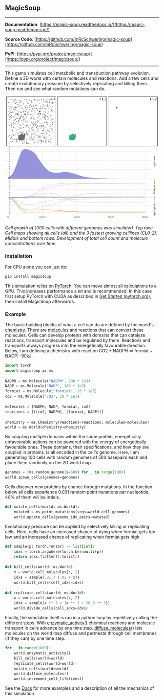 ## MagicSoup

---

**Documentation**: [https://magic-soup.readthedocs.io/](https://magic-soup.readthedocs.io/)

**Source Code**: [https://github.com/mRcSchwering/magic-soup](https://github.com/mRcSchwering/magic-soup)

**PyPI**: [https://pypi.org/project/magicsoup/](https://pypi.org/project/magicsoup/)

---

This game simulates cell metabolic and transduction pathway evolution.
Define a 2D world with certain molecules and reactions.
Add a few cells and create evolutionary pressure by selectively replicating and killing them.
Then run and see what random mutations can do.

![random cells](https://raw.githubusercontent.com/mRcSchwering/magic-soup/main/docs/img/animation.gif)

_Cell growth of 1000 cells with different genomes was simulated. Top row: Cell maps showing all cells (all) and the 3 fastest growing celllines (CL0-2). Middle and bottom rows: Development of total cell count and molecule concentrations over time._

### Installation

For CPU alone you can just do:

```bash
pip install magicsoup
```

This simulation relies on [PyTorch](https://pytorch.org/).
You can move almost all calculations to a GPU.
This increases performance a lot and is recommended.
In this case first setup PyTorch with CUDA as described in [Get Started (pytorch.org)](https://pytorch.org/get-started/locally/),
then install MagicSoup afterwards.

### Example

The basic building blocks of what a cell can do are defined by the world's [chemistry](https://magic-soup.readthedocs.io/en/latest/reference/#magicsoup.containers.Chemistry).
There are [molecules](https://magic-soup.readthedocs.io/en/latest/reference/#magicsoup.containers.Molecule) and reactions that can convert these molecules.
Cells can develop proteins with domains that can catalyze reactions, transport molecules and be regulated by them.
Reactions and transports always progress into the energetically favourable direction.
Below, I am defining a chemistry with reaction $\text{CO2} + \text{NADPH} \rightleftharpoons \text{formiat} + \text{NADP} | -90 \text{kJ}$.

```python
import torch
import magicsoup as ms

NADPH = ms.Molecule("NADPH", 200 * 1e3)
NADP = ms.Molecule("NADP", 100 * 1e3)
formiat = ms.Molecule("formiat", 20 * 1e3)
co2 = ms.Molecule("CO2", 10 * 1e3)

molecules = [NADPH, NADP, formiat, co2]
reactions = [([co2, NADPH], [formiat, NADP])]

chemistry = ms.Chemistry(reactions=reactions, molecules=molecules)
world = ms.World(chemistry=chemistry)
```

By coupling multiple domains within the same protein, energetically unfavourable actions
can be powered with the energy of energetically favourable ones.
These domains, their specifications, and how they are coupled in proteins, is all encoded in the cell's genome.
Here, I am generating 100 cells with random genomes of 500 basepairs each and place them
randomly on the 2D world map.

```python
genomes = [ms.random_genome(s=500) for _ in range(100)]
world.spawn_cells(genomes=genomes)
```

Cells discover new proteins by chance through mutations.
In the function below all cells experience 0.001 random point mutations per nucleotide.
40% of them will be indels.

```python
def mutate_cells(world: ms.World):
    mutated = ms.point_mutations(seqs=world.cell_genomes)
    world.update_cells(genome_idx_pairs=mutated)
```

Evolutionary pressure can be applied by selectively killing or replicating cells.
Here, cells have an increased chance of dying when formiat gets too low
and an increased chance of replicating when formiat gets high.

```python
def sample(p: torch.Tensor) -> list[int]:
    idxs = torch.argwhere(torch.bernoulli(p))
    return idxs.flatten().tolist()

def kill_cells(world: ms.World):
    x = world.cell_molecules[:, 2]
    idxs = sample(.01 / (.01 + x))
    world.kill_cells(cell_idxs=idxs)

def replicate_cells(world: ms.World):
    x = world.cell_molecules[:, 2]
    idxs = sample(x ** 3 / (x ** 3 + 20.0 ** 3))
    world.divide_cells(cell_idxs=idxs)
```

Finally, the simulation itself is run in a python loop by repetitively calling the different steps.
With [enzymatic_activity()](https://magic-soup.readthedocs.io/en/latest/reference/#magicsoup.world.World.enzymatic_activity) chemical reactions and molecule transport
in cells advance by one time step.
[diffuse_molecules()](https://magic-soup.readthedocs.io/en/latest/reference/#magicsoup.world.World.diffuse_molecules) lets molecules on the world map diffuse and permeate through cell membranes
(if they can) by one time step.

```python
for _ in range(1000):
    world.enzymatic_activity()
    kill_cells(world=world)
    replicate_cells(world=world)
    mutate_cells(world=world)
    world.diffuse_molecules()
    world.increment_cell_lifetimes()
```

See the [Docs](https://magic-soup.readthedocs.io/) for more examples and a description of all the mechanics of this simulation

